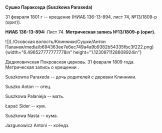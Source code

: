 **Сушко Паракседа (Suszkowa Paraxeda)**

31 февраля 1801 г -- крещение (НИАБ 136-13-894, лист 74, №13/1809-р
(ориг)).

**НИАБ 136-13-894:** Лист 74. **Метрическая запись №13/1809-р (ориг).**

![](./Осовская волость/Клинники/Сушки/Антон Паланея/media/b694363ee7e6ec749a4a9b9382b54335fbc3f222.png){width="6.496527777777778in"
height="1.1230971128608924in"}

Дедиловичская Покровская церковь. 31 февраля 1809 года. Метрическая
запись о крещении .

Suszkowna Paraxeda -- дочь родителей с деревни Клинники.

Suszko Anton -- отец.

Suszkowa Pałanieja -- мать.

Łapać Sider -- кум.

Suszkowa Nasta -- кума.

Jazgunowicz Antoni -- ксёндз.
